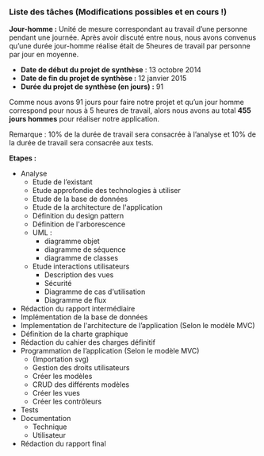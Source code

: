 ### Liste des tâches (Modifications possibles et en cours !)

**Jour-homme :** Unité de mesure correspondant au travail d’une personne pendant une journée.
	Après avoir discuté entre nous, nous avons convenus qu’une durée jour-homme réalise était de 5heures de travail par personne par jour en moyenne.
	
- **Date de début du projet de synthèse** : 13 octobre 2014
- **Date de fin du projet de synthèse :** 12 janvier 2015
- **Durée du projet de synthèse (en jours) :** 91


Comme nous avons 91 jours pour faire notre projet et qu’un jour homme correspond pour nous à 5 heures de travail, alors nous avons au total **455 jours hommes** pour réaliser notre application.


Remarque : 10% de la durée de travail sera consacrée à l’analyse et 10% de la durée de travail sera consacrée aux tests.

**Etapes :**
  -	Analyse
    -	Etude de l’existant
    -	Etude approfondie des technologies à utiliser
    -	Etude de la base de données
    -	Etude de la architecture de l'application
	 -  Définition du design pattern
	 -  Définition de l'arborescence
	 -  UML : 
	 	-  diagramme objet
	 	-  diagramme de séquence
	 	-  diagramme de classes
    -	Etude interactions utilisateurs
    	-  Description des vues
    	-  Sécurité
    	-  Diagramme de cas d'utilisation
    	-  Diagramme de flux
  -	Rédaction du rapport intermédiaire
  -	Implémentation de la base de données
  -	Implementation de l'architecture de l’application (Selon le modèle MVC)
  -	Définition de la charte graphique
  -	Rédaction du cahier des charges définitif
  -	Programmation de l’application (Selon le modèle MVC)
    -	(Importation svg)
    -	Gestion des droits utilisateurs
    -	Créer les modèles
    -	CRUD des différents modèles
    -	Créer les vues
    -	Créer les contrôleurs
  -	Tests
  -	Documentation
    -	Technique
    -	Utilisateur
  -	Rédaction du rapport final

